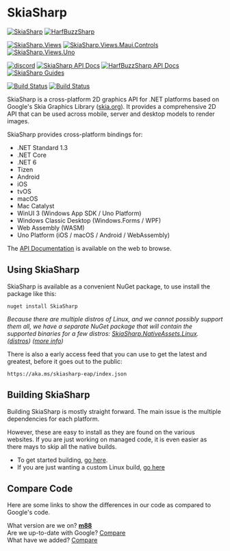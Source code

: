 # SkiaSharp

[![SkiaSharp](https://img.shields.io/nuget/vpre/SkiaSharp.svg?cacheSeconds=3600&label=SkiaSharp%20nuget)](https://www.nuget.org/packages/SkiaSharp)
[![HarfBuzzSharp](https://img.shields.io/nuget/vpre/HarfBuzzSharp.svg?cacheSeconds=3600&label=HarfBuzzSharp%20nuget)](https://www.nuget.org/packages/HarfBuzzSharp)

[![SkiaSharp.Views](https://img.shields.io/nuget/vpre/SkiaSharp.Views.svg?cacheSeconds=3600&label=SkiaSharp.Views%20nuget)](https://www.nuget.org/packages/SkiaSharp.Views)
[![SkiaSharp.Views.Maui.Controls](https://img.shields.io/nuget/vpre/SkiaSharp.Views.Maui.Controls.svg?cacheSeconds=3600&label=SkiaSharp.Views.Maui.Controls%20nuget)](https://www.nuget.org/packages/SkiaSharp.Views.Maui.Controls)
[![SkiaSharp.Views.Uno](https://img.shields.io/nuget/vpre/SkiaSharp.Views.Uno.svg?cacheSeconds=3600&label=SkiaSharp.Views.Uno%20nuget)](https://www.nuget.org/packages/SkiaSharp.Views.Uno) 

[![discord](https://img.shields.io/badge/chat-.NET%20Discord-E60256.svg)](https://aka.ms/dotnet-discord)
[![SkiaSharp API Docs](https://img.shields.io/badge/docs-skiasharp-1faece.svg)](https://docs.microsoft.com/dotnet/api/SkiaSharp)
[![HarfBuzzSharp API Docs](https://img.shields.io/badge/docs-harfbuzzsharp-1faece.svg)](https://docs.microsoft.com/dotnet/api/SkiaSharp)
[![SkiaSharp Guides](https://img.shields.io/badge/docs-guides-1faece.svg)](https://docs.microsoft.com/xamarin/graphics-games/skiasharp/)

[![Build Status](https://dev.azure.com/devdiv/DevDiv/_apis/build/status/Xamarin/Components/SkiaSharp?branchName=main)](https://dev.azure.com/devdiv/DevDiv/_build/latest?definitionId=10789&branchName=main)
[![Build Status](https://dev.azure.com/xamarin/public/_apis/build/status/mono/SkiaSharp/SkiaSharp%20(Public)?branchName=main)](https://dev.azure.com/xamarin/public/_build/latest?definitionId=4&branchName=main)

SkiaSharp is a cross-platform 2D graphics API for .NET platforms based on Google's
Skia Graphics Library ([skia.org](https://skia.org/)). It provides a comprehensive 2D API that can
be used across mobile, server and desktop models to render images.

SkiaSharp provides cross-platform bindings for:

 - .NET Standard 1.3
 - .NET Core
 - .NET 6
 - Tizen
 - Android
 - iOS
 - tvOS
 - macOS
 - Mac Catalyst
 - WinUI 3 (Windows App SDK / Uno Platform)
 - Windows Classic Desktop (Windows.Forms / WPF)
 - Web Assembly (WASM)
 - Uno Platform (iOS / macOS / Android / WebAssembly)

The [API Documentation](https://docs.microsoft.com/en-us/dotnet/api/SkiaSharp/) is
available on the web to browse.

## Using SkiaSharp

SkiaSharp is available as a convenient NuGet package, to use install the package like this:

```
nuget install SkiaSharp
```

_Because there are multiple distros of Linux, and we cannot possibly support them all, we have a separate NuGet package that will contain the supported binaries for a few distros: [SkiaSharp.NativeAssets.Linux](https://www.nuget.org/packages/SkiaSharp.NativeAssets.Linux). ([distros](https://github.com/mono/SkiaSharp/issues/453)) ([more info](https://github.com/mono/SkiaSharp/issues/312))_

There is also a early access feed that you can use to get the latest and greatest, before it goes out to the public:

```
https://aka.ms/skiasharp-eap/index.json
```

## Building SkiaSharp

Building SkiaSharp is mostly straight forward. The main issue is the multiple dependencies for each platform.

However, these are easy to install as they are found on the various websites. If you are just working on managed code, it is even easier as there mays to skip all the native builds.

 - To get started building, [go here](https://github.com/mono/SkiaSharp/wiki/Building-SkiaSharp).
 - If you are just wanting a custom Linux build, [go here](https://github.com/mono/SkiaSharp/wiki/Building-on-Linux)

## Compare Code

Here are some links to show the differences in our code as compared to Google's code.

What version are we on? [**m88**](https://github.com/google/skia/tree/chrome/m88)  
Are we up-to-date with Google? [Compare](https://github.com/mono/skia/compare/xamarin-mobile-bindings...google:chrome/m88)  
What have we added? [Compare](https://github.com/google/skia/compare/chrome/m88...mono:xamarin-mobile-bindings)  
